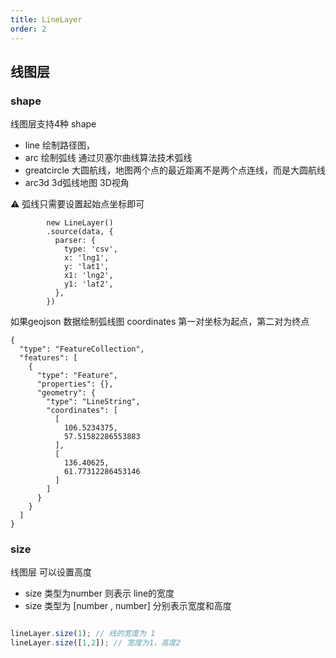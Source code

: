 ```yaml
---
title: LineLayer
order: 2
---
```

## 线图层

### shape

线图层支持4种 shape

- line 绘制路径图，
- arc 绘制弧线 通过贝塞尔曲线算法技术弧线
- greatcircle 大圆航线，地图两个点的最近距离不是两个点连线，而是大圆航线
- arc3d  3d弧线地图 3D视角

⚠️ 弧线只需要设置起始点坐标即可

```
        new LineLayer()
        .source(data, {
          parser: {
            type: 'csv',
            x: 'lng1',
            y: 'lat1',
            x1: 'lng2',
            y1: 'lat2',
          },
        })
```

如果geojson 数据绘制弧线图 coordinates 第一对坐标为起点，第二对为终点
```
{
  "type": "FeatureCollection",
  "features": [
    {
      "type": "Feature",
      "properties": {},
      "geometry": {
        "type": "LineString",
        "coordinates": [
          [
            106.5234375,
            57.51582286553883
          ],
          [
            136.40625,
            61.77312286453146
          ]
        ]
      }
    }
  ]
}

```

### size

线图层 可以设置高度

- size 类型为number 则表示 line的宽度
- size 类型为 [number , number] 分别表示宽度和高度

```javascript

lineLayer.size(1); // 线的宽度为 1
lineLayer.size([1,2]); // 宽度为1，高度2

```


